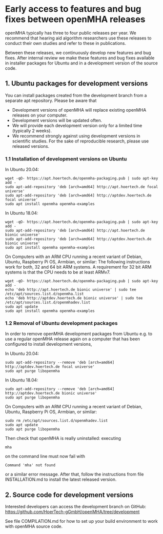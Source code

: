 # Early access to features and bug fixes between openMHA releases

openMHA typically has three to four public releases per year.
We recommend that hearing aid algorithm researchers use these
releases to conduct their own studies and refer to these in
publications.

Between these releases, we continuously develop new features and bug
fixes.  After internal review we make these features and bug fixes
available in installer packages for Ubuntu and in a development
version of the source code.

## 1. Ubuntu packages for development versions

You can install packages created from the development branch from a
separate apt repository.  Please be aware that

* Development versions of openMHA will replace existing openMHA releases on
  your computer.
* Development versions will be updated often.
* We will provide each development version only for a limited time (typically
  2 weeks).
* We recommend strongly against using development versions in scientific
  studies.  For the sake of reproducible research, please use released versions.

### 1.1 Installation of development versions on Ubuntu

In Ubuntu 20.04:

    wget -qO- https://apt.hoertech.de/openmha-packaging.pub | sudo apt-key add -
    sudo apt-add-repository 'deb [arch=amd64] http://apt.hoertech.de focal universe'
    sudo apt-add-repository 'deb [arch=amd64] http://aptdev.hoertech.de focal universe'
    sudo apt install openmha openmha-examples

In Ubuntu 18.04:

    wget -qO- https://apt.hoertech.de/openmha-packaging.pub | sudo apt-key add -
    sudo apt-add-repository 'deb [arch=amd64] http://apt.hoertech.de bionic universe'
    sudo apt-add-repository 'deb [arch=amd64] http://aptdev.hoertech.de bionic universe'
    sudo apt install openmha openmha-examples

On Computers with an ARM CPU running a recent variant of Debian, Ubuntu,
Raspberry Pi OS, Armbian, or similar:  The following instructions work for
both, 32 and 64 bit ARM systems.  A requirement for 32 bit ARM systems is that
the CPU needs to be at least ARMv7.

    wget -qO- https://apt.hoertech.de/openmha-packaging.pub | sudo apt-key add -
    echo 'deb http://apt.hoertech.de bionic universe' | sudo tee /etc/apt/sources.list.d/openmha.list
    echo 'deb http://aptdev.hoertech.de bionic universe' | sudo tee /etc/apt/sources.list.d/openmhadev.list
    sudo apt update
    sudo apt install openmha openmha-examples

### 1.2 Removal of Ubuntu development packages

In order to remove openMHA development packages from Ubuntu e.g. to use
a regular openMHA release again on a computer that has been configured
to install development versions,

In Ubuntu 20.04:

    sudo apt-add-repository --remove 'deb [arch=amd64] http://aptdev.hoertech.de focal universe'
    sudo apt purge libopenmha

In Ubuntu 18.04:

    sudo apt-add-repository --remove 'deb [arch=amd64] http://aptdev.hoertech.de bionic universe'
    sudo apt purge libopenmha

On Computers with an ARM CPU running a recent variant of
Debian, Ubuntu, Raspberry Pi OS, Armbian, or similar:

    sudo rm /etc/apt/sources.list.d/openmhadev.list
    sudo apt update
    sudo apt purge libopenmha

Then check that openMHA is really uninstalled: executing

    mha
    
on the command line must now fail with

    Command 'mha' not found

or a similar error message.  After that, follow the instructions from
file INSTALLATION.md to install the latest released version.

## 2. Source code for development versions

Interested developers can access the development branch on
GitHub: https://github.com/HoerTech-gGmbH/openMHA/tree/development

See file COMPILATION.md for how to set up your build environment to
work with openMHA source code.
